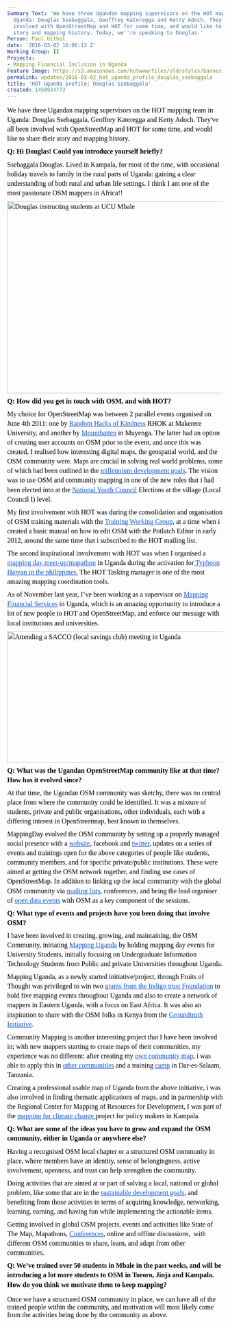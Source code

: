 ```yaml
---
Summary Text: 'We have three Ugandan mapping supervisors on the HOT mapping team in
  Uganda: Douglas Ssebaggala, Geoffrey Kateregga and Ketty Adoch. They''ve all been
  involved with OpenStreetMap and HOT for some time, and would like to share their
  story and mapping history. Today, we''re speaking to Douglas.'
Person: Paul Uithol
date: '2016-03-02 16:06:13 Z'
Working Group: []
Projects:
- Mapping Financial Inclusion in Uganda
Feature Image: https://s3.amazonaws.com/hotwww/files/old/styles/banner/public/IMG-20160205-Douglas_SACCO_Bugiri_WA0004.jpg
permalink: updates/2016-03-02_hot_uganda_profile_douglas_ssebaggala
title: 'HOT Uganda profile: Douglas Ssebaggala'
created: 1456934773
---
```

<p style="line-height: 1.38; margin-top: 0pt; margin-bottom: 6pt;" dir="ltr"><span style="font-size: 16px; font-family: Calibri; color: #000000; background-color: transparent; font-style: normal; font-variant: normal; text-decoration: none; vertical-align: baseline;">We have three Ugandan mapping supervisors on the HOT mapping team in Uganda: Douglas Ssebaggala, Geoffrey Kateregga and Ketty Adoch. They've all been involved with OpenStreetMap and HOT for some time, and would like to share their story and mapping history.</span></p><p id="docs-internal-guid-0a50eff6-380b-21e0-f863-5a1de6714c50" style="line-height: 1.38; margin-top: 0pt; margin-bottom: 6pt;" dir="ltr"><strong><span style="font-size: 16px; font-family: Calibri; color: #000000; background-color: transparent; font-style: normal; font-variant: normal; text-decoration: none; vertical-align: baseline;">Q: Hi Douglas! Could you introduce yourself briefly?</span></strong></p><p style="line-height: 1.38; margin-top: 0pt; margin-bottom: 6pt;" dir="ltr"><span style="font-size: 16px; font-family: Calibri; color: #000000; background-color: transparent; font-weight: 400; font-style: normal; font-variant: normal; text-decoration: none; vertical-align: baseline;">Ssebaggala Douglas. Lived in Kampala, for most of the time, with occasional holiday travels to family in the rural parts of Uganda: gaining a clear understanding of both rural and urban life settings. I think I am one of the most passionate OSM mappers in Africa!!</span></p><p style="line-height: 1.38; margin-top: 0pt; margin-bottom: 6pt;" dir="ltr"><span style="font-size: 16px; font-family: Calibri; color: #000000; background-color: transparent; font-weight: 400; font-style: normal; font-variant: normal; text-decoration: none; vertical-align: baseline;"><img title="Douglas instructing students at UCU Mbale" src="https://s3.amazonaws.com/hotwww/files/old/IMG-20160302-WA0000.jpg" alt="Douglas instructing students at UCU Mbale" height="448" width="600"></span></p><p style="line-height: 1.38; margin-top: 0pt; margin-bottom: 6pt;" dir="ltr"><strong><span style="font-size: 16px; font-family: Calibri; color: #000000; background-color: transparent; font-style: normal; font-variant: normal; text-decoration: none; vertical-align: baseline;">Q: How did you get in touch with OSM, and with HOT?</span></strong></p><p style="line-height: 1.38; margin-top: 0pt; margin-bottom: 6pt;" dir="ltr"><span style="font-size: 16px; font-family: Calibri; color: #000000; background-color: transparent; font-weight: 400; font-style: normal; font-variant: normal; text-decoration: none; vertical-align: baseline;">My choice for OpenStreetMap was between 2 parallel events organised on June 4th 2011: one by </span><a style="text-decoration: none;" href="https://www.mail-archive.com/lug@linux.or.ug/msg16293.html"><span style="font-size: 16px; font-family: Calibri; color: #1155cc; background-color: transparent; font-weight: 400; font-style: normal; font-variant: normal; text-decoration: underline; vertical-align: baseline;">Random Hacks of Kindness</span></a><span style="font-size: 16px; font-family: Calibri; color: #000000; background-color: transparent; font-weight: 400; font-style: normal; font-variant: normal; text-decoration: none; vertical-align: baseline;"> RHOK at Makerere University, and another by </span><a style="text-decoration: none;" href="https://groups.drupal.org/node/295658"><span style="font-size: 16px; font-family: Calibri; color: #1155cc; background-color: transparent; font-weight: 400; font-style: normal; font-variant: normal; text-decoration: underline; vertical-align: baseline;">Mountbatten</span></a><span style="font-size: 16px; font-family: Calibri; color: #000000; background-color: transparent; font-weight: 400; font-style: normal; font-variant: normal; text-decoration: none; vertical-align: baseline;"> in Muyenga. The latter had an option of creating user accounts on OSM prior to the event, and once this was created, I realised how interesting digital maps, the geospatial world, and the OSM community were. Maps are crucial in solving real world problems, some of which had been outlined in the </span><a style="text-decoration: none;" href="https://en.wikipedia.org/wiki/Millennium_Development_Goals"><span style="font-size: 16px; font-family: Calibri; color: #1155cc; background-color: transparent; font-weight: 400; font-style: normal; font-variant: normal; text-decoration: underline; vertical-align: baseline;">millennium development goals</span></a><span style="font-size: 16px; font-family: Calibri; color: #000000; background-color: transparent; font-weight: 400; font-style: normal; font-variant: normal; text-decoration: none; vertical-align: baseline;">. The vision was to use OSM and community mapping in one of the new roles that i had been elected into at the </span><a style="text-decoration: none;" href="http://www.ulii.org/ug/legislation/consolidated-act/319"><span style="font-size: 16px; font-family: Calibri; color: #1155cc; background-color: transparent; font-weight: 400; font-style: normal; font-variant: normal; text-decoration: underline; vertical-align: baseline;">National Youth Council</span></a><span style="font-size: 16px; font-family: Calibri; color: #000000; background-color: transparent; font-weight: 400; font-style: normal; font-variant: normal; text-decoration: none; vertical-align: baseline;"> Elections at the village (Local Council I) level.</span></p><p style="line-height: 1.38; margin-top: 0pt; margin-bottom: 6pt;" dir="ltr"><span style="font-size: 16px; font-family: Calibri; color: #000000; background-color: transparent; font-weight: 400; font-style: normal; font-variant: normal; text-decoration: none; vertical-align: baseline;">My first involvement with HOT was during the consolidation and organisation of OSM training materials with the </span><a style="text-decoration: none;" href="https://wiki.openstreetmap.org/wiki/Humanitarian_OSM_Team/Working_groups/Training"><span style="font-size: 16px; font-family: Calibri; color: #1155cc; background-color: transparent; font-weight: 400; font-style: normal; font-variant: normal; text-decoration: underline; vertical-align: baseline;">Training Working Group</span></a><span style="font-size: 16px; font-family: Calibri; color: #000000; background-color: transparent; font-weight: 400; font-style: normal; font-variant: normal; text-decoration: none; vertical-align: baseline;">, at a time when i created a basic manual on how to edit OSM with the Potlatch Editor in early 2012, around the same time that i subscribed to the HOT mailing list.</span></p><p style="line-height: 1.38; margin-top: 0pt; margin-bottom: 6pt;" dir="ltr"><span style="font-size: 16px; font-family: Calibri; color: #000000; background-color: transparent; font-weight: 400; font-style: normal; font-variant: normal; text-decoration: none; vertical-align: baseline;">The second inspirational involvement with HOT was when I organised a </span><a style="text-decoration: none;" href="http://www.mappingday.com/content/mapping-day-meet-panay-island-phillipines"><span style="font-size: 16px; font-family: Calibri; color: #1155cc; background-color: transparent; font-weight: 400; font-style: normal; font-variant: normal; text-decoration: underline; vertical-align: baseline;">mapping day meet-up/mapathon</span></a><span style="font-size: 16px; font-family: Calibri; color: #000000; background-color: transparent; font-weight: 400; font-style: normal; font-variant: normal; text-decoration: none; vertical-align: baseline;"> in Uganda during the activation for</span><a style="text-decoration: none;" href="http://tasks.hotosm.org/project/364"><span style="font-size: 16px; font-family: Calibri; color: #1155cc; background-color: transparent; font-weight: 400; font-style: normal; font-variant: normal; text-decoration: underline; vertical-align: baseline;"> Typhoon Haiyan in the philippines.</span></a><span style="font-size: 16px; font-family: Calibri; color: #000000; background-color: transparent; font-weight: 400; font-style: normal; font-variant: normal; text-decoration: none; vertical-align: baseline;"> The HOT Tasking manager is one of the most amazing mapping coordination tools.</span></p><p style="line-height: 1.38; margin-top: 0pt; margin-bottom: 6pt;" dir="ltr"><span style="font-size: 16px; font-family: Calibri; color: #000000; background-color: transparent; font-weight: 400; font-style: normal; font-variant: normal; text-decoration: none; vertical-align: baseline;">As of November last year, I’ve been working as a supervisor on </span><a style="text-decoration: none;" href="https://hotosm.org/projects/mapping_financial_inclusion_in_uganda"><span style="font-size: 16px; font-family: Calibri; color: #1155cc; background-color: transparent; font-weight: 400; font-style: normal; font-variant: normal; text-decoration: underline; vertical-align: baseline;">Mapping Financial Services</span></a><span style="font-size: 16px; font-family: Calibri; color: #000000; background-color: transparent; font-weight: 400; font-style: normal; font-variant: normal; text-decoration: none; vertical-align: baseline;"> in Uganda, which is an amazing opportunity to introduce a lot of new people to HOT and OpenStreetMap, and enforce our message with local institutions and universities.</span></p><p style="line-height: 1.38; margin-top: 0pt; margin-bottom: 6pt;" dir="ltr"><span style="font-size: 16px; font-family: Calibri; color: #000000; background-color: transparent; font-weight: 400; font-style: normal; font-variant: normal; text-decoration: none; vertical-align: baseline;"><img class="image-large" title="Attending a SACCO (local savings club) meeting in Uganda" src="https://s3.amazonaws.com/hotwww/files/old/styles/large/public/IMG-20160205-Douglas_SACCO_Bugiri_WA0004.jpg?itok=YCIKbASU" alt="Attending a SACCO (local savings club) meeting in Uganda" height="306" width="510"></span></p><p style="line-height: 1.38; margin-top: 0pt; margin-bottom: 6pt;" dir="ltr"><strong><span style="font-size: 16px; font-family: Calibri; color: #000000; background-color: transparent; font-style: normal; font-variant: normal; text-decoration: none; vertical-align: baseline;">Q: What was the Ugandan OpenStreetMap community like at that time? How has it evolved since?</span></strong></p><p style="line-height: 1.38; margin-top: 0pt; margin-bottom: 6pt;" dir="ltr"><span style="font-size: 16px; font-family: Calibri; color: #000000; background-color: transparent; font-weight: 400; font-style: normal; font-variant: normal; text-decoration: none; vertical-align: baseline;">At that time, the Ugandan OSM community was sketchy, there was no central place from where the community could be identified. It was a mixture of students, private and public organisations, other individuals, each with a differing interest in OpenStreetmap, best known to themselves.</span></p><p style="line-height: 1.38; margin-top: 0pt; margin-bottom: 6pt;" dir="ltr"><span style="font-size: 16px; font-family: Calibri; color: #000000; background-color: transparent; font-weight: 400; font-style: normal; font-variant: normal; text-decoration: none; vertical-align: baseline;">MappingDay evolved the OSM community by setting up a properly managed social presence with a </span><a style="text-decoration: none;" href="http://www.mappingday.com/"><span style="font-size: 16px; font-family: Calibri; color: #1155cc; background-color: transparent; font-weight: 400; font-style: normal; font-variant: normal; text-decoration: underline; vertical-align: baseline;">website</span></a><span style="font-size: 16px; font-family: Calibri; color: #000000; background-color: transparent; font-weight: 400; font-style: normal; font-variant: normal; text-decoration: none; vertical-align: baseline;">, facebook and </span><a style="text-decoration: none;" href="http://www.twitter.com/mapuganda"><span style="font-size: 16px; font-family: Calibri; color: #1155cc; background-color: transparent; font-weight: 400; font-style: normal; font-variant: normal; text-decoration: underline; vertical-align: baseline;">twitter</span></a><span style="font-size: 16px; font-family: Calibri; color: #000000; background-color: transparent; font-weight: 400; font-style: normal; font-variant: normal; text-decoration: none; vertical-align: baseline;">, updates on a series of events and trainings open for the above categories of people like students, community members, and for specific private/public institutions. These were aimed at getting the OSM network together, and finding use cases of OpenStreetMap. In addition to linking up the local community with the global OSM community via </span><a style="text-decoration: none;" href="https://lists.openstreetmap.org/listinfo"><span style="font-size: 16px; font-family: Calibri; color: #1155cc; background-color: transparent; font-weight: 400; font-style: normal; font-variant: normal; text-decoration: underline; vertical-align: baseline;">mailing lists</span></a><span style="font-size: 16px; font-family: Calibri; color: #000000; background-color: transparent; font-weight: 400; font-style: normal; font-variant: normal; text-decoration: none; vertical-align: baseline;">, conferences, and being the lead organiser of </span><a style="text-decoration: none;" href="http://www.mappingday.com/content/open-data-day-introducing-data-dot-ug"><span style="font-size: 16px; font-family: Calibri; color: #1155cc; background-color: transparent; font-weight: 400; font-style: normal; font-variant: normal; text-decoration: underline; vertical-align: baseline;">open data events</span></a><span style="font-size: 16px; font-family: Calibri; color: #000000; background-color: transparent; font-weight: 400; font-style: normal; font-variant: normal; text-decoration: none; vertical-align: baseline;"> with OSM as a key component of the sessions.</span></p><p style="line-height: 1.38; margin-top: 0pt; margin-bottom: 6pt;" dir="ltr"><strong><span style="font-size: 16px; font-family: Calibri; color: #000000; background-color: transparent; font-style: normal; font-variant: normal; text-decoration: none; vertical-align: baseline;">Q: What type of events and projects have you been doing that involve OSM?</span></strong></p><p style="line-height: 1.38; margin-top: 0pt; margin-bottom: 6pt;" dir="ltr"><span style="font-size: 16px; font-family: Calibri; color: #000000; background-color: transparent; font-weight: 400; font-style: normal; font-variant: normal; text-decoration: none; vertical-align: baseline;">I have been involved in creating, growing, and maintaining, the OSM Community, initiating </span><a style="text-decoration: none;" href="http://www.mappingday.com/about-mapping-uganda"><span style="font-size: 16px; font-family: Calibri; color: #1155cc; background-color: transparent; font-weight: 400; font-style: normal; font-variant: normal; text-decoration: underline; vertical-align: baseline;">Mapping Uganda</span></a><span style="font-size: 16px; font-family: Calibri; color: #000000; background-color: transparent; font-weight: 400; font-style: normal; font-variant: normal; text-decoration: none; vertical-align: baseline;"> by holding mapping day events for University Students, initially focusing on Undergraduate Information Technology Students from Public and private Universities throughout Uganda. </span></p><p style="line-height: 1.38; margin-top: 0pt; margin-bottom: 6pt;" dir="ltr"><span style="font-size: 16px; font-family: Calibri; color: #000000; background-color: transparent; font-weight: 400; font-style: normal; font-variant: normal; text-decoration: none; vertical-align: baseline;">Mapping Uganda, as a newly started initiative/project, through Fruits of Thought was privileged to win two </span><a style="text-decoration: none;" href="http://indigotrust.org.uk/tag/fruits-of-thought/"><span style="font-size: 16px; font-family: Calibri; color: #1155cc; background-color: transparent; font-weight: 400; font-style: normal; font-variant: normal; text-decoration: underline; vertical-align: baseline;">grants from the Indigo trust Foundation</span></a><span style="font-size: 16px; font-family: Calibri; color: #000000; background-color: transparent; font-weight: 400; font-style: normal; font-variant: normal; text-decoration: none; vertical-align: baseline;"> to hold five mapping events throughout Uganda and also to create a network of mappers in Eastern Uganda, with a focus on East Africa. It was also an inspiration to share with the OSM folks in Kenya from the </span><a style="text-decoration: none;" href="http://groundtruth.in/2012/07/17/makerere-workshop-connecting-with-service-providers/"><span style="font-size: 16px; font-family: Calibri; color: #1155cc; background-color: transparent; font-weight: 400; font-style: normal; font-variant: normal; text-decoration: underline; vertical-align: baseline;">Groundtruth Initiative</span></a><span style="font-size: 16px; font-family: Calibri; color: #000000; background-color: transparent; font-weight: 400; font-style: normal; font-variant: normal; text-decoration: none; vertical-align: baseline;">.</span></p><p style="line-height: 1.38; margin-top: 0pt; margin-bottom: 6pt;" dir="ltr"><span style="font-size: 16px; font-family: Calibri; color: #000000; background-color: transparent; font-weight: 400; font-style: normal; font-variant: normal; text-decoration: none; vertical-align: baseline;">Community Mapping is another interesting project that I have been involved in; with new mappers starting to create maps of their communities, my experience was no different: after creating my </span><a style="text-decoration: none;" href="http://www.openstreetmap.org/way/124540463"><span style="font-size: 16px; font-family: Calibri; color: #1155cc; background-color: transparent; font-weight: 400; font-style: normal; font-variant: normal; text-decoration: underline; vertical-align: baseline;">own community map</span></a><span style="font-size: 16px; font-family: Calibri; color: #000000; background-color: transparent; font-weight: 400; font-style: normal; font-variant: normal; text-decoration: none; vertical-align: baseline;">, i was able to apply this in </span><a style="text-decoration: none;" href="http://www.mappingday.com/content/making-map-sekindi-urban-council-part-one"><span style="font-size: 16px; font-family: Calibri; color: #1155cc; background-color: transparent; font-weight: 400; font-style: normal; font-variant: normal; text-decoration: underline; vertical-align: baseline;">other communities</span></a><span style="font-size: 16px; font-family: Calibri; color: #000000; background-color: transparent; font-weight: 400; font-style: normal; font-variant: normal; text-decoration: none; vertical-align: baseline;"> and a training </span><a style="text-decoration: none;" href="http://www.mappingday.com/content/community-mapping-session-yali-connect-camp-tanzania"><span style="font-size: 16px; font-family: Calibri; color: #1155cc; background-color: transparent; font-weight: 400; font-style: normal; font-variant: normal; text-decoration: underline; vertical-align: baseline;">camp</span></a><span style="font-size: 16px; font-family: Calibri; color: #000000; background-color: transparent; font-weight: 400; font-style: normal; font-variant: normal; text-decoration: none; vertical-align: baseline;"> in Dar-es-Salaam, Tanzania.</span></p><p style="line-height: 1.38; margin-top: 0pt; margin-bottom: 6pt;" dir="ltr"><span style="font-size: 16px; font-family: Calibri; color: #000000; background-color: transparent; font-weight: 400; font-style: normal; font-variant: normal; text-decoration: none; vertical-align: baseline;">Creating a professional usable map of Uganda from the above initiative, i was also involved in finding thematic applications of maps, and in partnership with the Regional Center for Mapping of Resources for Development, I was part of the </span><a style="text-decoration: none;" href="http://www.mappingday.com/content/climate-change-it-starts-with-you"><span style="font-size: 16px; font-family: Calibri; color: #1155cc; background-color: transparent; font-weight: 400; font-style: normal; font-variant: normal; text-decoration: underline; vertical-align: baseline;">mapping for climate change </span></a><span style="font-size: 16px; font-family: Calibri; color: #000000; background-color: transparent; font-weight: 400; font-style: normal; font-variant: normal; text-decoration: none; vertical-align: baseline;">project for policy makers in Kampala.</span></p><p style="line-height: 1.38; margin-top: 0pt; margin-bottom: 6pt;" dir="ltr"><strong><span style="font-size: 16px; font-family: Calibri; color: #000000; background-color: transparent; font-style: normal; font-variant: normal; text-decoration: none; vertical-align: baseline;">Q: What are some of the ideas you have to grow and expand the OSM community, either in Uganda or anywhere else?</span></strong></p><p style="line-height: 1.38; margin-top: 0pt; margin-bottom: 6pt;" dir="ltr"><span style="font-size: 16px; font-family: Calibri; color: #000000; background-color: transparent; font-weight: 400; font-style: normal; font-variant: normal; text-decoration: none; vertical-align: baseline;">Having a recognised OSM local chapter or a structured OSM community in place, where members have an identity, sense of belongingness, active involvement, openness, and trust can help strengthen the community.</span></p><p style="line-height: 1.38; margin-top: 0pt; margin-bottom: 6pt;" dir="ltr"><span style="font-size: 16px; font-family: Calibri; color: #000000; background-color: transparent; font-weight: 400; font-style: normal; font-variant: normal; text-decoration: none; vertical-align: baseline;">Doing activities that are aimed at or part of solving a local, national or global problem, like some that are in the </span><a style="text-decoration: none;" href="https://sustainabledevelopment.un.org/?menu=1300"><span style="font-size: 16px; font-family: Calibri; color: #1155cc; background-color: transparent; font-weight: 400; font-style: normal; font-variant: normal; text-decoration: underline; vertical-align: baseline;">sustainable development goals</span></a><span style="font-size: 16px; font-family: Calibri; color: #000000; background-color: transparent; font-weight: 400; font-style: normal; font-variant: normal; text-decoration: none; vertical-align: baseline;">, and benefiting from those activities in terms of acquiring knowledge, networking, learning, earning, and having fun while implementing the actionable items.</span></p><p style="line-height: 1.38; margin-top: 0pt; margin-bottom: 6pt;" dir="ltr"><span style="font-size: 16px; font-family: Calibri; color: #000000; background-color: transparent; font-weight: 400; font-style: normal; font-variant: normal; text-decoration: none; vertical-align: baseline;">Getting involved in global OSM projects, events and activities like State of The Map, Mapathons, </span><a style="text-decoration: none;" href="http://www.mappingday.com/content/ugandan-mapping-style-sotmus-2015"><span style="font-size: 16px; font-family: Calibri; color: #1155cc; background-color: transparent; font-weight: 400; font-style: normal; font-variant: normal; text-decoration: underline; vertical-align: baseline;">Conferences</span></a><span style="font-size: 16px; font-family: Calibri; color: #000000; background-color: transparent; font-weight: 400; font-style: normal; font-variant: normal; text-decoration: none; vertical-align: baseline;">, online and offline discussions, &nbsp;with different OSM communities to share, learn, and adapt from other communities.</span></p><p style="line-height: 1.38; margin-top: 0pt; margin-bottom: 6pt;" dir="ltr"><strong><span style="font-size: 16px; font-family: Calibri; color: #000000; background-color: transparent; font-style: normal; font-variant: normal; text-decoration: none; vertical-align: baseline;">Q: We’ve trained over 50 students in Mbale in the past weeks, and will be introducing a lot more students to OSM in Tororo, Jinja and Kampala. How do you think we motivate them to keep mapping?</span></strong></p><p><span style="font-size: 16px; font-family: Calibri; color: #000000; background-color: transparent; font-weight: 400; font-style: normal; font-variant: normal; text-decoration: none; vertical-align: baseline;">Once we have a structured OSM community in place, we can have all of the trained people within the community, and motivation will most likely come from the activities being done by the community as above.</span></p>

